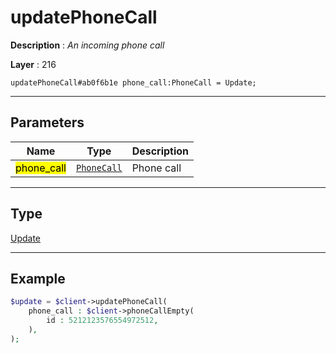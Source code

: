 # updatePhoneCall

**Description** : *An incoming phone call*

**Layer** : 216

```tl
updatePhoneCall#ab0f6b1e phone_call:PhoneCall = Update;
```

---

## Parameters

| Name | Type | Description |
| :---: | :---: | :--- |
| <mark>phone_call</mark> | [`PhoneCall`](type/PhoneCall) | Phone call |

---

## Type

[Update](type/Update)

---

## Example

```php
$update = $client->updatePhoneCall(
	phone_call : $client->phoneCallEmpty(
		id : 5212123576554972512,
	),
);
```